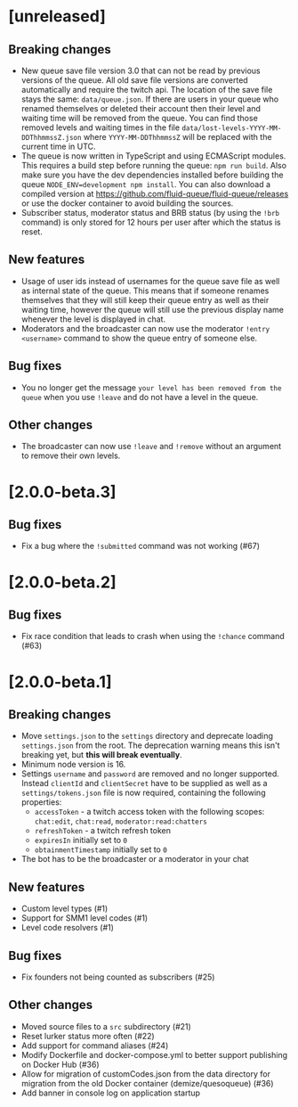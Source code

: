 # [unreleased]

## Breaking changes

- New queue save file version 3.0 that can not be read by previous versions of the queue.
  All old save file versions are converted automatically and require the twitch api.
  The location of the save file stays the same: `data/queue.json`.
  If there are users in your queue who renamed themselves or deleted their account then their level and waiting time will be removed from the queue.
  You can find those removed levels and waiting times in the file `data/lost-levels-YYYY-MM-DDThhmmssZ.json` where `YYYY-MM-DDThhmmssZ` will be replaced with the current time in UTC.
- The queue is now written in TypeScript and using ECMAScript modules.
  This requires a build step before running the queue: `npm run build`.
  Also make sure you have the dev dependencies installed before building the queue `NODE_ENV=development npm install`.
  You can also download a compiled version at <https://github.com/fluid-queue/fluid-queue/releases> or use the docker container to avoid building the sources.
- Subscriber status, moderator status and BRB status (by using the `!brb` command) is only stored for 12 hours per user after which the status is reset.

## New features

- Usage of user ids instead of usernames for the queue save file as well as internal state of the queue.
  This means that if someone renames themselves that they will still keep their queue entry as well as their waiting time,
  however the queue will still use the previous display name whenever the level is displayed in chat.
- Moderators and the broadcaster can now use the moderator `!entry <username>` command to show the queue entry of someone else.

## Bug fixes

- You no longer get the message `your level has been removed from the queue` when you use `!leave` and do not have a level in the queue.

## Other changes

- The broadcaster can now use `!leave` and `!remove` without an argument to remove their own levels.

# [2.0.0-beta.3]

## Bug fixes

- Fix a bug where the `!submitted` command was not working (#67)

# [2.0.0-beta.2]

## Bug fixes

- Fix race condition that leads to crash when using the `!chance` command (#63)

# [2.0.0-beta.1]

## Breaking changes

- Move `settings.json` to the `settings` directory and deprecate loading
  `settings.json` from the root. The deprecation warning means this isn't breaking
  yet, but **this will break eventually**.
- Minimum node version is 16.
- Settings `username` and `password` are removed and no longer supported.
  Instead `clientId` and `clientSecret` have to be supplied as well as a `settings/tokens.json` file is now required, containing the following properties:
  - `accessToken` - a twitch access token with the following scopes: `chat:edit`, `chat:read`, `moderator:read:chatters`
  - `refreshToken` - a twitch refresh token
  - `expiresIn` initially set to `0`
  - `obtainmentTimestamp` initially set to `0`
- The bot has to be the broadcaster or a moderator in your chat

## New features

- Custom level types (#1)
- Support for SMM1 level codes (#1)
- Level code resolvers (#1)

## Bug fixes

- Fix founders not being counted as subscribers (#25)

## Other changes

- Moved source files to a `src` subdirectory (#21)
- Reset lurker status more often (#22)
- Add support for command aliases (#24)
- Modify Dockerfile and docker-compose.yml to better support publishing on
  Docker Hub (#36)
- Allow for migration of customCodes.json from the data directory for migration
  from the old Docker container (demize/quesoqueue) (#36)
- Add banner in console log on application startup

